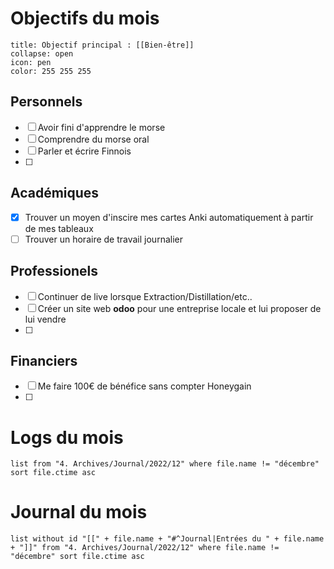# Objectifs du mois
```ad-note 
title: Objectif principal : [[Bien-être]]
collapse: open
icon: pen
color: 255 255 255
```
## Personnels
- [ ] Avoir fini d'apprendre le morse
- [ ] Comprendre du morse oral
- [ ] Parler et écrire Finnois
- [ ] 
## Académiques
- [x] Trouver un moyen d'inscire mes cartes Anki automatiquement à partir de mes tableaux
- [ ] Trouver un horaire de travail journalier
## Professionels
- [ ] Continuer de live lorsque Extraction/Distillation/etc..
- [ ] Créer un site web **odoo** pour une entreprise locale et lui proposer de lui vendre
- [ ] 
## Financiers
- [ ] Me faire 100€ de bénéfice sans compter Honeygain
- [ ] 

# Logs du mois
```dataview
list from "4. Archives/Journal/2022/12" where file.name != "décembre" sort file.ctime asc 
```

# Journal du mois
```dataview
list without id "[[" + file.name + "#^Journal|Entrées du " + file.name + "]]" from "4. Archives/Journal/2022/12" where file.name != "décembre" sort file.ctime asc 
```